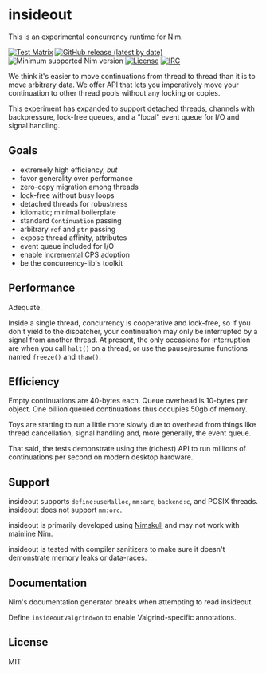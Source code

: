 # insideout

This is an experimental concurrency runtime for Nim.

[![Test Matrix](https://github.com/disruptek/insideout/workflows/CI/badge.svg)](https://github.com/disruptek/insideout/actions?query=workflow%3ACI)
[![GitHub release (latest by date)](https://img.shields.io/github/v/release/disruptek/insideout?style=flat)](https://github.com/disruptek/insideout/releases/latest)
![Minimum supported Nim version](https://img.shields.io/badge/nim-1.9.3-informational?style=flat&logo=nim)
[![License](https://img.shields.io/github/license/disruptek/insideout?style=flat)](#license)
[![IRC](https://img.shields.io/badge/chat-%23%23disruptek%20on%20libera.chat-brightgreen?style=flat)](https://web.libera.chat/##disruptek)

We think it's easier to move continuations from thread to thread than it is
to move arbitrary data. We offer API that lets you imperatively move your
continuation to other thread pools without any locking or copies.

This experiment has expanded to support detached threads, channels with
backpressure, lock-free queues, and a "local" event queue for I/O and signal
handling.

## Goals

- extremely high efficiency, *but*
- favor generality over performance
- zero-copy migration among threads
- lock-free without busy loops
- detached threads for robustness
- idiomatic; minimal boilerplate
- standard `Continuation` passing
- arbitrary `ref` and `ptr` passing
- expose thread affinity, attributes
- event queue included for I/O
- enable incremental CPS adoption
- be the concurrency-lib's toolkit

## Performance

Adequate.

Inside a single thread, concurrency is cooperative and lock-free, so if you
don't yield to the dispatcher, your continuation may only be interrupted by a
signal from another thread. At present, the only occasions for interruption are
when you call `halt()` on a thread, or use the pause/resume functions named
`freeze()` and `thaw()`.

## Efficiency

Empty continuations are 40-bytes each.  Queue overhead is 10-bytes per object.
One billion queued continuations thus occupies 50gb of memory.

Toys are starting to run a little more slowly due to overhead from things like
thread cancellation, signal handling and, more generally, the event queue.

That said, the tests demonstrate using the (richest) API to run millions of
continuations per second on modern desktop hardware.

## Support

insideout supports `define:useMalloc`, `mm:arc`, `backend:c`,
and POSIX threads. insideout does not support `mm:orc`.

insideout is primarily developed using
[Nimskull](https://github.com/nim-works/nimskull)
and may not work with mainline Nim.

insideout is tested with compiler sanitizers to make sure it doesn't
demonstrate memory leaks or data-races.

## Documentation

Nim's documentation generator breaks when attempting to read insideout.

Define `insideoutValgrind=on` to enable Valgrind-specific annotations.

## License
MIT
